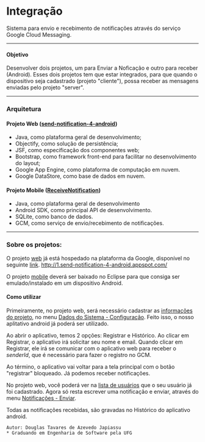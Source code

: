Integração
=============

Sistema para envio e recebimento de notificações através do serviço Google Cloud Messaging.

***

#### Objetivo
Desenvolver dois projetos, um para Enviar a Noficação e outro para receber (Android).
Esses dois projetos tem que estar integrados, para que quando o dispositivo seja cadastrado (projeto "cliente"), possa receber as mensagens enviadas pelo projeto "server".


***

### Arquitetura

#### Projeto Web ([send-notification-4-android][1])

* Java, como plataforma geral de desenvolvimento;
* Objectify, como solução de persistência;
* JSF, como especificação dos componentes web;
* Bootstrap, como framework front-end para facilitar no desenvolvimento do layout;
* Google App Engine, como plataforma de computação em nuvem.
* Google DataStore, como base de dados em nuvem.

#### Projeto Mobile ([ReceiveNotification][2])

* Java, como plataforma geral de desenvolvimento
* Android SDK, como principal API de desenvolvimento.
* SQLite, como banco de dados.
* GCM, como serviço de envio/recebimento de notificações.


***

### Sobre os projetos:

O projeto [web][1] já está hospedado na plataforma da Google, disponível no seguinte [link][3]. http://1.send-notification-4-android.appspot.com/

O projeto [mobile][2] deverá ser baixado no Eclipse para que consiga ser emulado/instalado em um dispositivo Android.

#### Como utilizar

Primeiramente, no projeto web, será necessário cadastrar as [informações do projeto][7], no menu [Dados do Sistema - Configuração][4]. Feito isso, o nosso aplitativo android já poderá ser utilizado.

Ao abrir o aplicativo, temos 2 opções: Registrar e Histórico. Ao clicar em Registrar, o aplicativo irá solicitar seu nome e email. Quando clicar em Registrar, ele irá se comunicar com o aplicativo web para receber o *senderId*, que é necessário para fazer o registro no GCM.

Ao término, o aplicativo vai voltar para a tela principal com o botão "registrar" bloqueado. Já podemos receber notificações.

No projeto web, você poderá ver na [lista de usuários][5] que o seu usuário já foi cadastrado. Agora só resta escrever uma notificação e enviar, através do menu [Notificações - Enviar][6].

Todas as notificações recebidas, são gravadas no Histórico do aplicativo android.

```
Autor: Douglas Tavares de Azevedo Japiassu
* Graduando em Engenharia de Software pela UFG
```


[1]:https://github.com/douglasjapiassu/integracao/tree/master/send-notification-4-android
[2]:https://github.com/douglasjapiassu/integracao/tree/master/ReceiveNotification
[3]:http://1.send-notification-4-android.appspot.com/
[4]:http://1.send-notification-4-android.appspot.com/editarConfiguracao.jsf
[5]:http://1.send-notification-4-android.appspot.com/listaUsuarios.jsf
[6]:http://1.send-notification-4-android.appspot.com/enviarNotificacao.jsf
[7]:https://github.com/douglasjapiassu/integracao/blob/master/Configura%C3%A7%C3%B5es%20do%20App.rar
